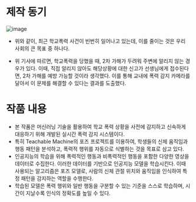 # 제작 동기

![image](https://github.com/user-attachments/assets/a486a072-1a90-4d78-9784-6b16ee0af0f9)

* 위와 같이, 최근 학교폭력 사건이 빈번히 일어나고 있는데, 이를 줄이는 것은 우리 사회의 큰 목표 중 하나다.
 
* 위 기사에 따르면, 학교폭력을 당했을 때, 2차 가해가 두려워 주변에 알리지 않는 경우가 있다. 이때, 직접 알리지 않아도 해당상황에 대한 신고가 선생님에게 접수된다면, 2차 가해를 예방 가능할 것이라 생각했다. 이를 통해 교내에 폭력 감지 카메라를 달아서 이 문제를 해결할 수 있다는 결과를 도출했다.

# 작품 내용

* 본 작품은 머신러닝 기술을 활용하여 학교 폭력 상황을 사전에 감지하고 신속하게 대응하기 위해 개발된 실시간 폭력 감지 시스템이다.
* 특히 Teachable Machine의 포즈 프로젝트를 이용하여, 학생들의 신체 움직임과 행동 패턴을 분석하고, 폭력적 행위를 자동으로 식별하는 것을 목표로 삼고 있다.
* 인공지능의 학습을 위해 폭력적인 행동과 비폭력적인 행동을 포함한 다양한 영상을 데이터로 수집한다. 이러한 데이터를 기반으로 인공지능 모델을 학습시킨다. 이때 사용되는 알고리즘은 포즈 모델로, 사람의 신체 관절 위치와 움직임을 인식하여 특정 패턴을 감지하는 역할을 수행한다.
* 학습된 모델은 폭력 행위와 일반 행동을 구분할 수 있는 기준을 스스로 학습하며, 시간이 지날수록 인식의 정확도를 높일 수 있다. 

